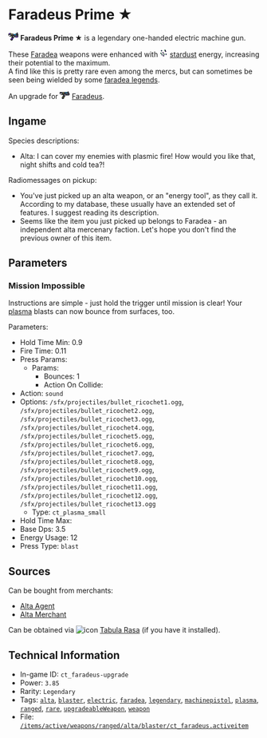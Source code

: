 # Faradeus Prime ★

<img src="https://raw.githubusercontent.com/Ceterai/Enternia/main/items/active/weapons/ranged/alta/blaster/ct_faradeus_2.png" alt="Faradeus Prime ★ icon" loading="lazy" width="auto" height="16px"/> **Faradeus Prime ★** is a legendary one-handed electric machine gun.

These [Faradea](https://ceterai.github.io/MyEnternia/Wiki/Tags/Faradea) weapons were enhanced with <img src="https://raw.githubusercontent.com/Ceterai/Enternia/main/items/generic/crafting/ct_stardust.png" alt="Stardust icon" loading="lazy" width="auto" height="16px"/> [stardust](https://ceterai.github.io/MyEnternia/Wiki/Stardust) energy, increasing their potential to the maximum.  
A find like this is pretty rare even among the mercs, but can sometimes be seen being wielded by some [faradea legends](https://ceterai.github.io/MyEnternia/Wiki/FaradeaLegend).

An upgrade for <img src="https://raw.githubusercontent.com/Ceterai/Enternia/main/items/active/weapons/ranged/alta/blaster/ct_faradeus.png" alt="Faradeus icon" loading="lazy" width="auto" height="16px"/> [Faradeus](https://ceterai.github.io/MyEnternia/Wiki/Faradeus).

## Ingame

Species descriptions:

- Alta: I can cover my enemies with plasmic fire! How would you like that, night shifts and cold tea?!

Radiomessages on pickup:

- You've just picked up an alta weapon, or an "energy tool", as they call it. According to my database, these usually have an extended set of features. I suggest reading its description.
- Seems like the item you just picked up belongs to Faradea - an independent alta mercenary faction. Let's hope you don't find the previous owner of this item.

## Parameters

### Mission Impossible

Instructions are simple - just hold the trigger until mission is clear! Your [plasma](https://ceterai.github.io/MyEnternia/Wiki/Tags/Plasma) blasts can now bounce from surfaces, too.

Parameters:

- Hold Time Min: 0.9
- Fire Time: 0.11
- Press Params:
  - Params:
    - Bounces: 1
    - Action On Collide: 
- Action: `sound`
- Options:  `/sfx/projectiles/bullet_ricochet1.ogg`,  `/sfx/projectiles/bullet_ricochet2.ogg`,  `/sfx/projectiles/bullet_ricochet3.ogg`,  `/sfx/projectiles/bullet_ricochet4.ogg`,  `/sfx/projectiles/bullet_ricochet5.ogg`,  `/sfx/projectiles/bullet_ricochet6.ogg`,  `/sfx/projectiles/bullet_ricochet7.ogg`,  `/sfx/projectiles/bullet_ricochet8.ogg`,  `/sfx/projectiles/bullet_ricochet9.ogg`,  `/sfx/projectiles/bullet_ricochet10.ogg`,  `/sfx/projectiles/bullet_ricochet11.ogg`,  `/sfx/projectiles/bullet_ricochet12.ogg`,  `/sfx/projectiles/bullet_ricochet13.ogg`
  - Type: `ct_plasma_small`
- Hold Time Max:
- Base Dps: 3.5
- Energy Usage: 12
- Press Type: `blast`

## Sources

Can be bought from merchants:

- [Alta Agent](https://ceterai.github.io/MyEnternia/Wiki/AltaAgent)
- [Alta Merchant](https://ceterai.github.io/MyEnternia/Wiki/AltaMerchant)

Can be obtained via <img src="https://steamuserimages-a.akamaihd.net/ugc/263843960696222713/3EC9A7C005541F7D577EBCB8C5736B4EFC9973D6/" alt="icon" width="8" height="12"/> [Tabula Rasa](https://community.playstarbound.com/resources/the-tabula-rasa.3222/) (if you have it installed).

## Technical Information

- In-game ID: `ct_faradeus-upgrade`
- Power: `3.85`
- Rarity: `Legendary`
- Tags: [`alta`](https://ceterai.github.io/MyEnternia/Wiki/Tags/Alta), [`blaster`](https://ceterai.github.io/MyEnternia/Wiki/Tags/Blaster), [`electric`](https://ceterai.github.io/MyEnternia/Wiki/Tags/Electric), [`faradea`](https://ceterai.github.io/MyEnternia/Wiki/Tags/Faradea), [`legendary`](https://ceterai.github.io/MyEnternia/Wiki/Tags/Legendary), [`machinepistol`](https://ceterai.github.io/MyEnternia/Wiki/Tags/Machinepistol), [`plasma`](https://ceterai.github.io/MyEnternia/Wiki/Tags/Plasma), [`ranged`](https://ceterai.github.io/MyEnternia/Wiki/Tags/Ranged), [`rare`](https://ceterai.github.io/MyEnternia/Wiki/Tags/Rare), [`upgradeableWeapon`](https://ceterai.github.io/MyEnternia/Wiki/Tags/UpgradeableWeapon), [`weapon`](https://ceterai.github.io/MyEnternia/Wiki/Tags/Weapon)
- File: [`/items/active/weapons/ranged/alta/blaster/ct_faradeus.activeitem`](https://github.com/Ceterai/Enternia/blob/main/items/active/weapons/ranged/alta/blaster/ct_faradeus.activeitem)
